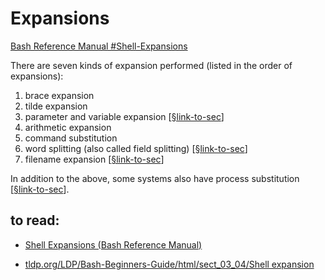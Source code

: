 # Expansions 

[Bash Reference Manual #Shell-Expansions](https://www.gnu.org/software/bash/manual/html_node/Shell-Expansions.html) 

There are seven kinds of expansion performed (listed in the order of expansions):

1. brace expansion
2. tilde expansion
3. parameter and variable expansion [[§link-to-sec](./parameter-n-variable-expansion/README.md)]
4. arithmetic expansion
5. command substitution 
6. word splitting (also called field splitting) [[§link-to-sec](./word-splitting/README.md)]
7. filename expansion [[§link-to-sec](./filename-expansion/README.md)]

In addition to the above, some systems also have process substitution [[§link-to-sec](./process-substitution/README.md)].



## to read: 

- [Shell Expansions (Bash Reference Manual)](https://www.gnu.org/software/bash/manual/html_node/Shell-Expansions.html)

-  [tldp.org/LDP/Bash-Beginners-Guide/html/sect_03_04/Shell expansion](https://tldp.org/LDP/Bash-Beginners-Guide/html/sect_03_04.html) 